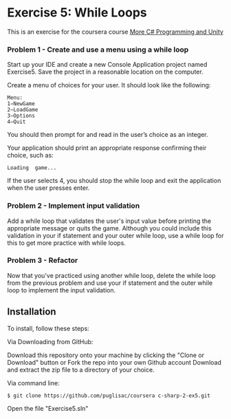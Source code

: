 # Exercise 5: While Loops

This is an exercise for the coursera course [More C# Programming and Unity](https://www.coursera.org/learn/more-programming-unity)

### Problem 1 - Create and use a menu using a while loop

Start up your IDE and create a new Console Application project named Exercise5. Save the project in a reasonable location on the computer.

Create a menu of choices for your user. It should look like the following:

```
Menu:
1−NewGame
2−LoadGame
3−Options
4−Quit
```

You should then prompt for and read in the user’s choice as an integer.

Your application should print an appropriate response confirming their choice, such as:

`Loading  game...`

If the user selects 4, you should stop the while loop and exit the application when the user presses enter.

### Problem 2 - Implement input validation

Add a while loop that validates the user's input value before printing the appropriate message or quits the game. Although you could include this validation in your if statement and your outer while loop, use a while loop for this to get more practice with while loops.

### Problem 3 - Refactor

Now that you've practiced using another while loop, delete the while loop from the previous problem and use your if statement and the outer while loop to implement the input validation.
 
## Installation
To install, follow these steps:

Via Downloading from GitHub:

Download this repository onto your machine by clicking the "Clone or Download" button or Fork the repo into your own Github account
Download and extract the zip file to a directory of your choice.  

Via command line:

`$ git clone https://github.com/puglisac/coursera c-sharp-2-ex5.git`

Open the file "Exercise5.sln"